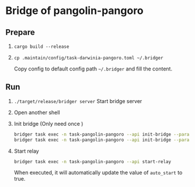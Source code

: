 Bridge of pangolin-pangoro
===

## Prepare

1. `cargo build --release`
2. `cp .maintain/config/task-darwinia-pangoro.toml ~/.bridger`

   Copy config to default config path `~/.bridger` and fill the content.


## Run

1. `./target/release/bridger server`
   Start bridge server

2. Open another shell

3. Init bridge (Only need once )

   ```bash
   bridger task exec -n task-pangolin-pangoro --api init-bridge --param bridge=pangolin-to-pangoro
   bridger task exec -n task-pangolin-pangoro --api init-bridge --param bridge=pangoro-to-pangolin
   ```

4. Start relay

   ```bash
   bridger task exec -n task-pangolin-pangoro --api start-relay
   ```

   When executed, it will automatically update the value of `auto_start` to true.

